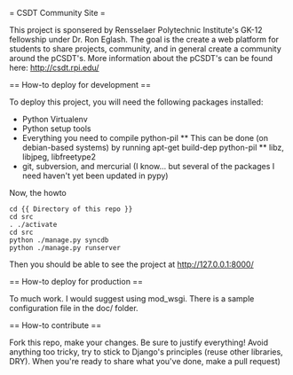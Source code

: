 = CSDT Community Site =

This project is sponsered by Rensselaer Polytechnic Institute's GK-12 fellowship under Dr. Ron Eglash. The goal is the create a web platform for students to share projects, community, and in general create a community around the pCSDT's. More information about the pCSDT's can be found here: http://csdt.rpi.edu/

== How-to deploy for development ==

To deploy this project, you will need the following packages installed:
* Python Virtualenv
* Python setup tools
* Everything you need to compile python-pil
** This can be done (on debian-based systems) by running apt-get build-dep python-pil
** libz, libjpeg, libfreetype2
* git, subversion, and mercurial (I know... but several of the packages I need haven't yet been updated in pypy)

Now, the howto
```shell
cd {{ Directory of this repo }}
cd src
. ./activate
cd src
python ./manage.py syncdb
python ./manage.py runserver
```

Then you should be able to see the project at http://127.0.0.1:8000/

== How-to deploy for production ==

To much work. I would suggest using mod_wsgi. There is a sample configuration file in the doc/ folder.

== How-to contribute ==

Fork this repo, make your changes. Be sure to justify everything! Avoid anything too tricky, try to stick to Django's principles (reuse other libraries, DRY). When you're ready to share what you've done, make a pull request)
